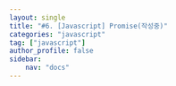 ```yaml
---
layout: single
title: "#6. [Javascript] Promise(작성중)"
categories: "javascript"
tag: ["javascript"]
author_profile: false
sidebar: 
    nav: "docs"
---
```

